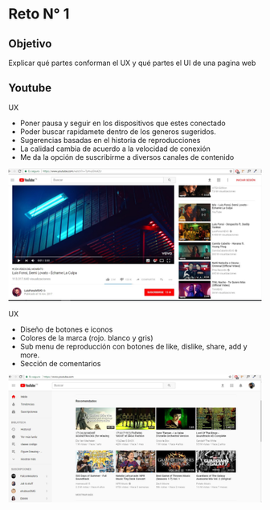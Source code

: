 # Reto N° 1
## Objetivo

Explicar qué partes conforman el UX y qué partes el UI de una pagina web

## Youtube

UX

 * Poner pausa y seguir en los dispositivos que estes conectado
 * Poder buscar rapidamete dentro de los generos sugeridos.
 * Sugerencias basadas en el historia de reproducciones
 * La calidad cambia de acuerdo a la velocidad de conexión
 * Me da la opción de suscribirme a diversos canales de contenido
 
 ![Youtube](Assets/youtube-01.jpg)

 UX

 * Diseño de botones e iconos
 * Colores de la marca (rojo. blanco y gris)
 * Sub menu de reproducción con botones de like, dislike, share, add y more.
 * Sección de comentarios
 


![Youtube](Assets/youtube-02.jpg)
